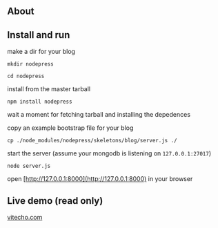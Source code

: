 ## About

## Install and run

make a dir for your blog

`mkdir nodepress`

`cd nodepress`

install from the master tarball

`npm install nodepress`

wait a moment for fetching tarball and installing the depedences

copy an example bootstrap file for your blog

`cp ./node_modules/nodepress/skeletons/blog/server.js ./`

start the server (assume your mongodb is listening on `127.0.0.1:27017`)

`node server.js`

open [http://127.0.0.1:8000](http://127.0.0.1:8000) in your browser

## Live demo (read only)
[vitecho.com](http://vitecho.com)